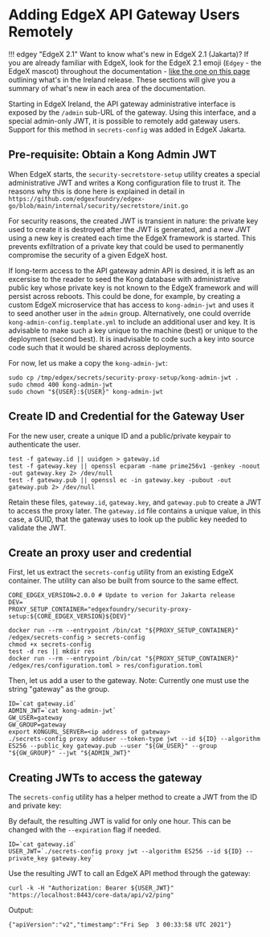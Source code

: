 # Adding EdgeX API Gateway Users Remotely

!!! edgey "EdgeX 2.1"
    Want to know what's new in EdgeX 2.1 (Jakarta)?  If you are already familiar with EdgeX, look for the EdgeX 2.1 emoji (`Edgey` - the EdgeX mascot) throughout the documentation - [like the one on this page](#the-ireland-release) outlining what's in the Ireland release.  These sections will give you a summary of what's new in each area of the documentation.

Starting in EdgeX Ireland, the API gateway administrative interface is exposed by the `/admin` sub-URL of the gateway.
Using this interface, and a special admin-only JWT, it is possible to remotely add gateway users.
Support for this method in `secrets-config` was added in EdgeX Jakarta.

## Pre-requisite: Obtain a Kong Admin JWT

When EdgeX starts, the `security-secretstore-setup` utility creates a special administrative JWT
and writes a Kong configuration file to trust it.
The reasons why this is done here is explained in detail in
`https://github.com/edgexfoundry/edgex-go/blob/main/internal/security/secretstore/init.go`

For security reasons, the created JWT is transient in nature:
the private key used to create it is destroyed after the JWT is generated, 
and a new JWT using a new key is created each time the EdgeX framework is started.
This prevents exfiltration of a private key that could be used
to permanently compromise the security of a given EdgeX host.

If long-term access to the API gateway admin API is desired,
it is left as an excersise to the reader to seed the Kong database with
administrative public key whose private key is not known to the EdgeX framework
and will persist across reboots.
This could be done, for example, by creating a custom EdgeX
microservice that has access to `kong-admin-jwt`
and uses it to seed another user in the `admin` group.
Alternatively, one could override `kong-admin-config.template.yml`
to include an additional user and key.
It is advisable to make such a key unique to the machine (best)
or unique to the deployment (second best).
It is inadvisable to code such a key into source code such
that it would be shared across deployments.

For now, let us make a copy the `kong-admin-jwt`:

```
sudo cp /tmp/edgex/secrets/security-proxy-setup/kong-admin-jwt .
sudo chmod 400 kong-admin-jwt
sudo chown "${USER}:${USER}" kong-admin-jwt
```

## Create ID and Credential for the Gateway User

For the new user, create a unique ID and a public/private keypair to authenticate the user.

```
test -f gateway.id || uuidgen > gateway.id
test -f gateway.key || openssl ecparam -name prime256v1 -genkey -noout -out gateway.key 2> /dev/null
test -f gateway.pub || openssl ec -in gateway.key -pubout -out gateway.pub 2> /dev/null
```

Retain these files, `gateway.id`, `gateway.key`, and `gateway.pub` to create a JWT to access the proxy later.
The `gateway.id` file contains a unique value, in this case, a GUID,
that the gateway uses to look up the public key needed to validate the JWT.


## Create an proxy user and credential

First, let us extract the `secrets-config` utility from an existing EdgeX container.
The utility can also be built from source to the same effect.

```
CORE_EDGEX_VERSION=2.0.0 # Update to verion for Jakarta release
DEV=
PROXY_SETUP_CONTAINER="edgexfoundry/security-proxy-setup:${CORE_EDGEX_VERSION}${DEV}"

docker run --rm --entrypoint /bin/cat "${PROXY_SETUP_CONTAINER}" /edgex/secrets-config > secrets-config
chmod +x secrets-config
test -d res || mkdir res
docker run --rm --entrypoint /bin/cat "${PROXY_SETUP_CONTAINER}" /edgex/res/configuration.toml > res/configuration.toml
```

Then, let us add a user to the gateway.  Note: Currently one must use the string "gateway" as the group.

```
ID=`cat gateway.id`
ADMIN_JWT=`cat kong-admin-jwt`
GW_USER=gateway
GW_GROUP=gateway
export KONGURL_SERVER=<ip address of gateway>
./secrets-config proxy adduser --token-type jwt --id ${ID} --algorithm ES256 --public_key gateway.pub --user "${GW_USER}" --group "${GW_GROUP}" --jwt "${ADMIN_JWT}"
```

## Creating JWTs to access the gateway

The `secrets-config` utility has a helper method to create a JWT from the ID and private key:

By default, the resulting JWT is valid for only one hour.
This can be changed with the `--expiration` flag if needed.

```
ID=`cat gateway.id`
USER_JWT=`./secrets-config proxy jwt --algorithm ES256 --id ${ID} --private_key gateway.key`
```

Use the resulting JWT to call an EdgeX API method through the gateway:

```
curl -k -H "Authorization: Bearer ${USER_JWT}" "https://localhost:8443/core-data/api/v2/ping"
```

Output:
```
{"apiVersion":"v2","timestamp":"Fri Sep  3 00:33:58 UTC 2021"}
```

